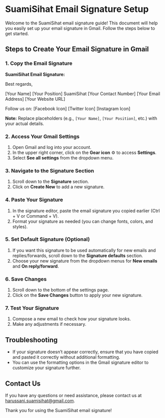 # SuamiSihat Email Signature Setup

Welcome to the SuamiSihat email signature guide! This document will help you easily set up your email signature in Gmail. Follow the steps below to get started.

## Steps to Create Your Email Signature in Gmail

### 1. Copy the Email Signature

**SuamiSihat Email Signature:**

Best regards,

[Your Name]
[Your Position]
SuamiSihat
[Your Contact Number]
[Your Email Address]
[Your Website URL]

Follow us on:
[Facebook Icon] [Twitter Icon] [Instagram Icon]


**Note:** Replace placeholders (e.g., `[Your Name]`, `[Your Position]`, etc.) with your actual details.

### 2. Access Your Gmail Settings

1. Open Gmail and log into your account.
2. In the upper right corner, click on the **Gear icon** ⚙️ to access **Settings**.
3. Select **See all settings** from the dropdown menu.

### 3. Navigate to the Signature Section

1. Scroll down to the **Signature** section.
2. Click on **Create New** to add a new signature.

### 4. Paste Your Signature

1. In the signature editor, paste the email signature you copied earlier (Ctrl + V or Command + V).
2. Format your signature as needed (you can change fonts, colors, and styles).

### 5. Set Default Signature (Optional)

1. If you want this signature to be used automatically for new emails and replies/forwards, scroll down to the **Signature defaults** section.
2. Choose your new signature from the dropdown menus for **New emails** and **On reply/forward**.

### 6. Save Changes

1. Scroll down to the bottom of the settings page.
2. Click on the **Save Changes** button to apply your new signature.

### 7. Test Your Signature

1. Compose a new email to check how your signature looks.
2. Make any adjustments if necessary.

## Troubleshooting

- If your signature doesn’t appear correctly, ensure that you have copied and pasted it correctly without additional formatting.
- You can use the formatting options in the Gmail signature editor to customize your signature further.

## Contact Us

If you have any questions or need assistance, please contact us at [harussani.suamisihat@gmail.com](mailto:harussani.suamisihat@gmail.com).

Thank you for using the SuamiSihat email signature!
